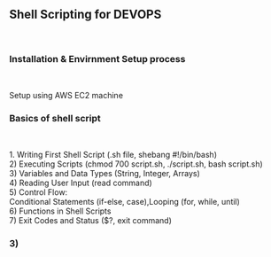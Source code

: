 <h2>Shell Scripting for DEVOPS</h2><br>

<h3>Installation & Envirnment Setup process </h3><br>
<p>Setup using AWS EC2 machine<br></p>
<h3>Basics of shell script</h3><br>
<p>1. Writing First Shell Script (.sh file, shebang #!/bin/bash)<br>
2) Executing Scripts (chmod 700 script.sh, ./script.sh, bash script.sh)<br>
3) Variables and Data Types (String, Integer, Arrays)<br>
4) Reading User Input (read command)<br>
5) Control Flow:<br>
Conditional Statements (if-else, case),Looping (for, while, until)<br>
6) Functions in Shell Scripts<br>
7) Exit Codes and Status ($?, exit command)
<h3>3)</h3><br>

